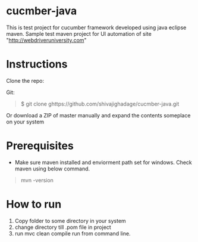 # cucmber-java

This is test project for cucumber framework developed using java eclipse maven.
Sample test maven project for UI automation of site "http://webdriveruniversity.com"

# Instructions
Clone the repo:

Git:

 > $ git clone ghttps://github.com/shivajighadage/cucmber-java.git 

Or download a ZIP of master manually and expand the contents someplace on your system

# Prerequisites

* Make sure maven installed and enviorment path set for windows. Check maven using below command.
> mvn -version

# How to run

1. Copy folder to some directory in your system
2. change directory till .pom file in project
3. run mvc clean compile run from command line.



